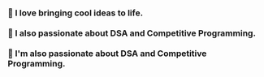 <h3>
🚀 I love bringing cool ideas to life. 
<br><br>
👾 I also passionate about DSA and Competitive Programming.
  <br><br>
👾 I'm also passionate about DSA and Competitive Programming.
<br><br>
